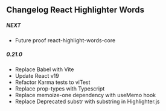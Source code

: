 ## Changelog React Highlighter Words

##### NEXT

- Future proof react-highlight-words-core

##### 0.21.0

- Replace Babel with Vite
- Update React v19
- Refactor Karma tests to viTest
- Replace prop-types with Typescript
- Replace memoize-one dependency with useMemo hook
- Replace Deprecated substr with substring in Highlighter.js
